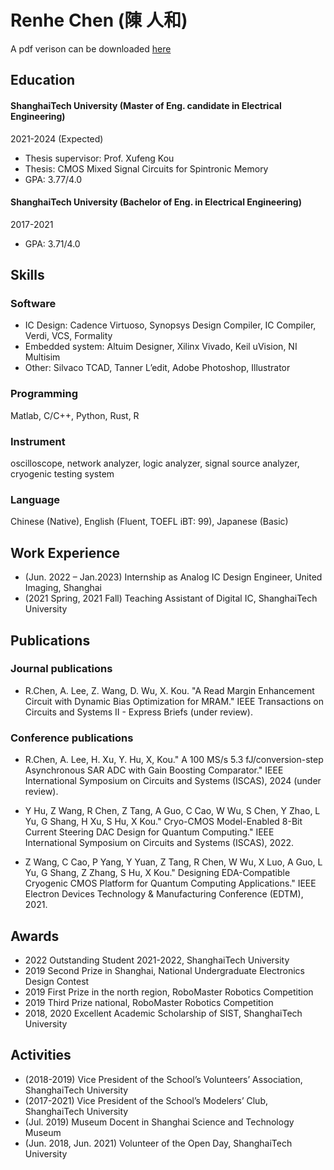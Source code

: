 # Renhe Chen (陳 人和)

A pdf verison can be downloaded [here](./cv_academic.pdf)

## Education
#### ShanghaiTech University (Master of Eng. candidate in Electrical Engineering) 
2021-2024 (Expected) 

* Thesis supervisor: Prof. Xufeng Kou
* Thesis: CMOS Mixed Signal Circuits for Spintronic Memory
* GPA: 3.77/4.0
#### ShanghaiTech University (Bachelor of Eng. in Electrical Engineering)
2017-2021

* GPA: 3.71/4.0

## Skills

### Software

* IC Design: Cadence Virtuoso, Synopsys Design Compiler, IC Compiler, Verdi, VCS, Formality
* Embedded system: Altuim Designer, Xilinx Vivado, Keil uVision, NI Multisim
* Other: Silvaco TCAD, Tanner L’edit, Adobe Photoshop, Illustrator

### Programming
Matlab, C/C++, Python, Rust, R

### Instrument
oscilloscope, network analyzer, logic analyzer, signal source analyzer, cryogenic testing system

### Language
Chinese (Native), English (Fluent, TOEFL iBT: 99), Japanese (Basic)

## Work Experience
* (Jun. 2022 – Jan.2023) Internship as Analog IC Design Engineer, United Imaging, Shanghai 
* (2021 Spring, 2021 Fall) Teaching Assistant of Digital IC, ShanghaiTech University

## Publications
### Journal publications
* R.Chen, A. Lee, Z. Wang, D. Wu, X. Kou. "A Read Margin Enhancement Circuit with Dynamic Bias Optimization for MRAM." IEEE Transactions on Circuits and Systems II - Express Briefs (under review).

### Conference publications

* R.Chen, A. Lee, H. Xu, Y. Hu, X, Kou." A 100 MS/s 5.3 fJ/conversion-step Asynchronous SAR ADC with Gain Boosting
Comparator." IEEE International Symposium on Circuits and Systems (ISCAS), 2024 (under review).

* Y Hu, Z Wang, R Chen, Z Tang, A Guo, C Cao, W Wu, S Chen, Y Zhao, L Yu, G Shang, H Xu, S Hu, X Kou." Cryo-CMOS Model-Enabled 8-Bit Current Steering DAC Design for Quantum Computing." IEEE International Symposium on Circuits and Systems (ISCAS), 2022.

* Z Wang, C Cao, P Yang, Y Yuan, Z Tang, R Chen, W Wu, X Luo, A Guo, L Yu, G Shang, Z Zhang, S Hu, X Kou." Designing EDA-Compatible Cryogenic CMOS Platform for Quantum Computing Applications." IEEE Electron Devices Technology & Manufacturing Conference (EDTM), 2021.

## Awards
* 2022 Outstanding Student 2021-2022, ShanghaiTech University
* 2019 Second Prize in Shanghai, National Undergraduate Electronics Design Contest
* 2019 First Prize in the north region, RoboMaster Robotics Competition
* 2019 Third Prize national, RoboMaster Robotics Competition
* 2018, 2020 Excellent Academic Scholarship of SIST, ShanghaiTech University

## Activities
* (2018-2019) Vice President of the School’s Volunteers’ Association, ShanghaiTech University
* (2017-2021) Vice President of the School’s Modelers’ Club, ShanghaiTech University
* (Jul. 2019) Museum Docent in Shanghai Science and Technology Museum
* (Jun. 2018, Jun. 2021) Volunteer of the Open Day, ShanghaiTech University
